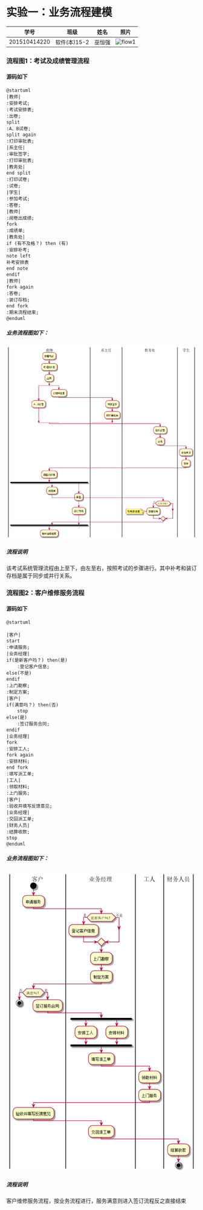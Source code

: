# 实验一：业务流程建模
|学号|班级|姓名|照片|
|:-------:|:-------------: | :----------:|:---:|
|201510414220|软件(本)15-2|巫恒强|![flow1](../myself.jpg)|

### 流程图1：考试及成绩管理流程 
#### 源码如下 

    @startuml
    |教师|
    :安排考试;
    :考试安排表;
    :出卷;
    split
    :A、B试卷;
    split again
    :打印审批表;
    |系主任|
    :审批签字;
    :打印审批表;
    |教务处|
    end split
    :打印试卷;
    :试卷;
    |学生|
    :参加考试;
    :答卷;
    |教师|
    :阅卷出成绩;
    fork
    :成绩单;
    |教务处|
    if (有不及格？) then (有)
    :安排补考;
    note left
    补考安排表
    end note
    endif
    |教师|
    fork again
    :答卷;
    :装订存档;
    end fork
    :期末流程结束;
    @enduml

##### 业务流程图如下：
![图片](one.png)
##### 流程说明
该考试系统管理流程由上至下，由左至右，按照考试的步骤进行。其中补考和装订存档是属于同步或并行关系。


### 流程图2：客户维修服务流程
#### 源码如下
    @startuml
    
    |客户|
    start
    :申请服务;
    |业务经理|
    if(是新客户吗？) then(是)
        :登记客户信息;
    else(不是)
    endif
    :上门勘察;
    :制定方案;
    |客户|
    if(满意吗？) then(否)
        stop
    else(是)
        :签订服务合同;
    endif
    |业务经理|
    fork
    :安排工人;
    fork again
    :安排材料;
    end fork
    :填写派工单;
    |工人|
    :领取材料;
    :上门服务;
    |客户|
    :验收并填写反馈意见;
    |业务经理|
    :交回派工单;
    |财务人员|
    :结算收款;
    stop
    @enduml
    
##### 业务流程图如下：
![图片](two.png)
##### 流程说明
客户维修服务流程，按业务流程进行，服务满意则进入签订流程反之直接结束
